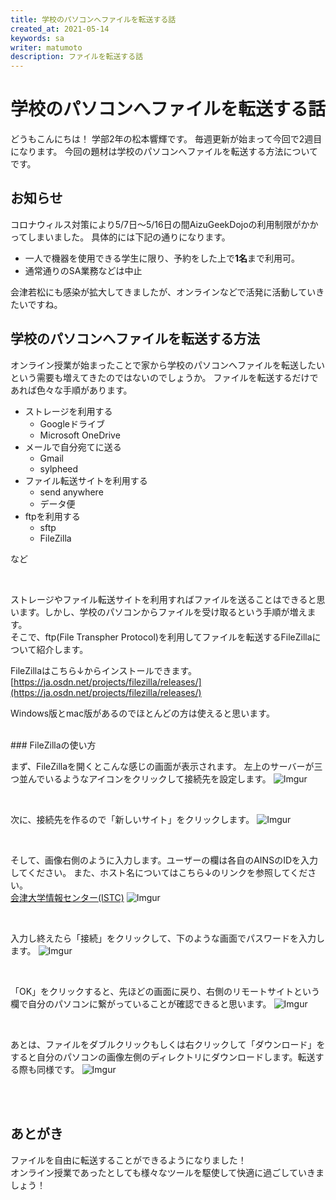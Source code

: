 ```yaml
---
title: 学校のパソコンへファイルを転送する話
created_at: 2021-05-14
keywords: sa
writer: matumoto
description: ファイルを転送する話
---
```


<!-- ファイル転送の弟です。全てをお話します。 -->

# 学校のパソコンへファイルを転送する話
どうもこんにちは！
学部2年の松本響輝です。
毎週更新が始まって今回で2週目になります。
今回の題材は学校のパソコンへファイルを転送する方法についてです。

## お知らせ

コロナウィルス対策により5/7日～5/16日の間AizuGeekDojoの利用制限がかかってしまいました。
具体的には下記の通りになります。
- 一人で機器を使用できる学生に限り、予約をした上で**1名**まで利用可。
- 通常通りのSA業務などは中止

会津若松にも感染が拡大してきましたが、オンラインなどで活発に活動していきたいですね。

## 学校のパソコンへファイルを転送する方法
オンライン授業が始まったことで家から学校のパソコンへファイルを転送したいという需要も増えてきたのではないのでしょうか。
ファイルを転送するだけであれば色々な手順があります。

- ストレージを利用する
  - Googleドライブ
  - Microsoft OneDrive
- メールで自分宛てに送る
  - Gmail
  - sylpheed
- ファイル転送サイトを利用する
  - send anywhere
  - データ便
- ftpを利用する
  - sftp
  - FileZilla

など

<br>

ストレージやファイル転送サイトを利用すればファイルを送ることはできると思います。しかし、学校のパソコンからファイルを受け取るという手順が増えます。  
そこで、ftp(File Transpher Protocol)を利用してファイルを転送するFileZillaについて紹介します。

FileZillaはこちら↓からインストールできます。
[https://ja.osdn.net/projects/filezilla/releases/](https://ja.osdn.net/projects/filezilla/releases/)

Windows版とmac版があるのでほとんどの方は使えると思います。

<br>
### FileZillaの使い方

まず、FileZillaを開くとこんな感じの画面が表示されます。
左上のサーバーが三つ並んでいるようなアイコンをクリックして接続先を設定します。
![Imgur](https://imgur.com/1sm1mR6.jpg)

<br>

次に、接続先を作るので「新しいサイト」をクリックします。
![Imgur](https://imgur.com/J3LTq2J.jpg)

<br>

そして、画像右側のように入力します。ユーザーの欄は各自のAINSのIDを入力してください。
また、ホスト名についてはこちら↓のリンクを参照してください。  
[会津大学情報センター(ISTC)](https://web-int.u-aizu.ac.jp/labs/istc/ipc/topic/sshgate/sshgate.html)
![Imgur](https://imgur.com/N74qYA8.jpg)

<br>

入力し終えたら「接続」をクリックして、下のような画面でパスワードを入力します。
![Imgur](https://imgur.com/loGkXP8.jpg)

<br>

「OK」をクリックすると、先ほどの画面に戻り、右側のリモートサイトという欄で自分のパソコンに繋がっていることが確認できると思います。
![Imgur](https://imgur.com/QE6e7Ff.jpg)

<br>

あとは、ファイルをダブルクリックもしくは右クリックして「ダウンロード」をすると自分のパソコンの画像左側のディレクトリにダウンロードします。転送する際も同様です。
![Imgur](https://imgur.com/ioHxIfJ.jpg)

<br>
<br>

## あとがき
ファイルを自由に転送することができるようになりました！  
オンライン授業であったとしても様々なツールを駆使して快適に過ごしていきましょう！